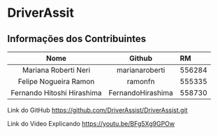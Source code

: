 # DriverAssit

##  Informações dos Contribuintes

| Nome | Github | RM |
| :------------: | :------------: | :------------|
| Mariana Roberti Neri | marianaroberti | 556284 |
| Felipe Nogueira Ramon| ramonfn | 555335 |
| Fernando Hitoshi Hirashima | FernandoHirashima | 558730 |

Link do GitHub
https://github.com/DriverAssist/DriverAssist.git

Link do Video Explicando 
https://youtu.be/BFg5Xg9GPOw